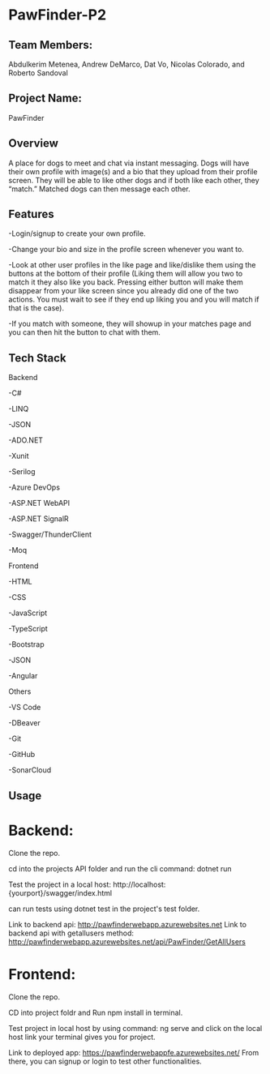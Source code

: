# PawFinder-P2

## Team Members:
Abdulkerim Metenea, Andrew DeMarco, Dat Vo, Nicolas Colorado, and Roberto Sandoval

## Project Name: 
PawFinder

## Overview
A place for dogs to meet and chat via instant messaging. Dogs will have their own profile with image(s) and a bio that they upload from their profile screen. They will be able to like other dogs and if both like each other, they “match.” Matched dogs can then message each other. 

## Features
-Login/signup to create your own profile.

-Change your bio and size in the profile screen whenever you want to.

-Look at other user profiles in the like page and like/dislike them using the buttons at the bottom of their profile (Liking them will allow you two to match it they also like you back. Pressing either button will make them disappear from your like screen since you already did one of the two actions. You must wait to see if they end up liking you and you will match if that is the case).

-If you match with someone, they will showup in your matches page and you can then hit the button to chat with them. 

## Tech Stack

Backend

-C#

-LINQ

-JSON

-ADO.NET

-Xunit

-Serilog

-Azure DevOps

-ASP.NET WebAPI

-ASP.NET SignalR

-Swagger/ThunderClient

-Moq


Frontend

-HTML

-CSS

-JavaScript

-TypeScript

-Bootstrap

-JSON

-Angular

Others

-VS Code

-DBeaver

-Git

-GitHub

-SonarCloud

## Usage

# Backend:
Clone the repo.

cd into the projects API folder and run the cli command: dotnet run

Test the project in a local host: http://localhost:{yourport}/swagger/index.html

can run tests using dotnet test in the project's test folder.

Link to backend api: http://pawfinderwebapp.azurewebsites.net
Link to backend api with getallusers method: http://pawfinderwebapp.azurewebsites.net/api/PawFinder/GetAllUsers

# Frontend:
Clone the repo.

CD into project foldr and Run npm install in terminal.

Test project in local host by using command: ng serve and click on the local host link your terminal gives you for project.

Link to deployed app: https://pawfinderwebappfe.azurewebsites.net/
From there, you can signup or login to test other functionalities.

